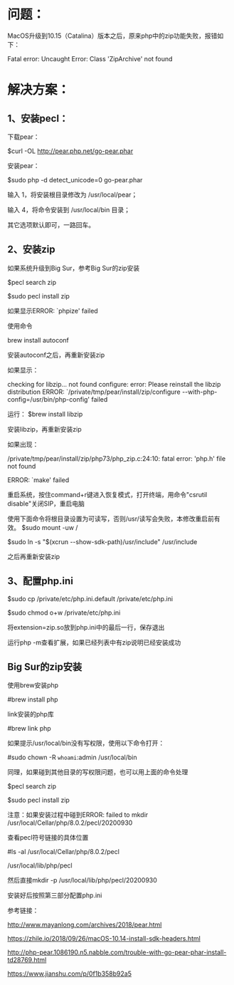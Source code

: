 # 问题：

MacOS升级到10.15（Catalina）版本之后，原来php中的zip功能失败，报错如下：

Fatal error: Uncaught Error: Class 'ZipArchive' not found

# 解决方案：

## 1、安装pecl：

下载pear：

$curl -OL http://pear.php.net/go-pear.phar

安装pear：

$sudo php -d detect_unicode=0 go-pear.phar

输入 1，将安装根目录修改为 /usr/local/pear；

输入 4，将命令安装到 /usr/local/bin 目录；

其它选项默认即可，一路回车。

## 2、安装zip

如果系统升级到Big Sur，参考Big Sur的zip安装

$pecl search zip

$sudo pecl install zip

如果显示ERROR: `phpize' failed

使用命令

brew install autoconf

安装autoconf之后，再重新安装zip

如果显示：

checking for libzip... not found
configure: error: Please reinstall the libzip distribution
ERROR: `/private/tmp/pear/install/zip/configure --with-php-config=/usr/bin/php-config' failed

运行：
$brew install libzip

安装libzip，再重新安装zip

如果出现：

/private/tmp/pear/install/zip/php73/php_zip.c:24:10: fatal error: 'php.h' file not found

ERROR: `make' failed

重启系统，按住command+r键进入恢复模式，打开终端，用命令"csrutil disable"关闭SIP，重启电脑

使用下面命令将根目录设置为可读写，否则/usr/读写会失败，本修改重启前有效。
$sudo mount -uw / 

$sudo ln -s "$(xcrun --show-sdk-path)/usr/include" /usr/include

之后再重新安装zip

## 3、配置php.ini

$sudo cp /private/etc/php.ini.default /private/etc/php.ini

$sudo chmod o+w /private/etc/php.ini

将extension=zip.so放到php.ini中的最后一行，保存退出

运行php -m查看扩展，如果已经列表中有zip说明已经安装成功

## Big Sur的zip安装

使用brew安装php

#brew install php

link安装的php库

#brew link php

如果提示/usr/local/bin没有写权限，使用以下命令打开：

#sudo chown -R `whoami`:admin /usr/local/bin

同理，如果碰到其他目录的写权限问题，也可以用上面的命令处理

$pecl search zip

$sudo pecl install zip

注意：如果安装过程中碰到ERROR: failed to mkdir /usr/local/Cellar/php/8.0.2/pecl/20200930

查看pecl符号链接的具体位置

#ls -al /usr/local/Cellar/php/8.0.2/pecl

/usr/local/lib/php/pecl

然后直接mkdir -p /usr/local/lib/php/pecl/20200930

安装好后按照第三部分配置php.ini

参考链接：

http://www.mayanlong.com/archives/2018/pear.html

https://zhile.io/2018/09/26/macOS-10.14-install-sdk-headers.html

http://php-pear.1086190.n5.nabble.com/trouble-with-go-pear-phar-install-td28769.html

https://www.jianshu.com/p/0f1b358b92a5
